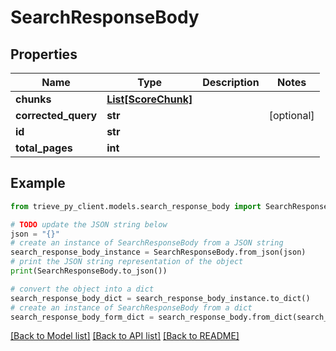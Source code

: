 # SearchResponseBody


## Properties

Name | Type | Description | Notes
------------ | ------------- | ------------- | -------------
**chunks** | [**List[ScoreChunk]**](ScoreChunk.md) |  | 
**corrected_query** | **str** |  | [optional] 
**id** | **str** |  | 
**total_pages** | **int** |  | 

## Example

```python
from trieve_py_client.models.search_response_body import SearchResponseBody

# TODO update the JSON string below
json = "{}"
# create an instance of SearchResponseBody from a JSON string
search_response_body_instance = SearchResponseBody.from_json(json)
# print the JSON string representation of the object
print(SearchResponseBody.to_json())

# convert the object into a dict
search_response_body_dict = search_response_body_instance.to_dict()
# create an instance of SearchResponseBody from a dict
search_response_body_form_dict = search_response_body.from_dict(search_response_body_dict)
```
[[Back to Model list]](../README.md#documentation-for-models) [[Back to API list]](../README.md#documentation-for-api-endpoints) [[Back to README]](../README.md)


